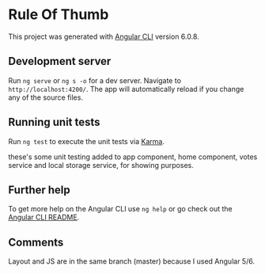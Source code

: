 # Rule Of Thumb

This project was generated with [Angular CLI](https://github.com/angular/angular-cli) version 6.0.8.

## Development server

Run `ng serve` or `ng s -o` for a dev server. Navigate to `http://localhost:4200/`. The app will automatically reload if you change any of the source files.

## Running unit tests

Run `ng test` to execute the unit tests via [Karma](https://karma-runner.github.io).

these's some unit testing added to app component, home component, votes service and local storage service, for showing purposes.

## Further help

To get more help on the Angular CLI use `ng help` or go check out the [Angular CLI README](https://github.com/angular/angular-cli/blob/master/README.md).

## Comments

Layout and JS are in the same branch (master) because I used Angular 5/6.
